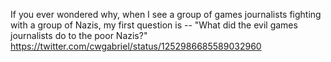 If you ever wondered why, when I see a group of games journalists fighting with a group of Nazis, my first question is -- "What did the evil games journalists do to the poor Nazis?" https://twitter.com/cwgabriel/status/1252986685589032960